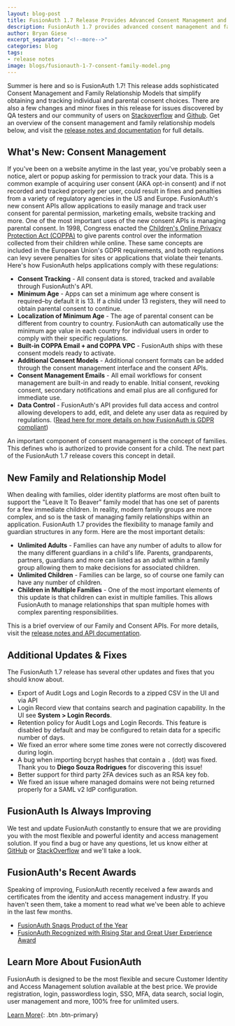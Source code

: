 ```yaml
---
layout: blog-post
title: FusionAuth 1.7 Release Provides Advanced Consent Management and Family Relationship Models
description: FusionAuth 1.7 provides advanced consent management and family relationship modeling allowing you to quickly comply with complex COPPA and data control regulations.
author: Bryan Giese
excerpt_separator: "<!--more-->"
categories: blog
tags:
- release notes
image: blogs/fusionauth-1-7-consent-family-model.png
---
```

Summer is here and so is FusionAuth 1.7! This release adds sophisticated Consent Management and Family Relationship Models that simplify obtaining and tracking individual and parental consent choices. There are also a few changes and minor fixes in this release for issues discovered by QA testers and our community of users on [Stackoverflow](https://stackoverflow.com/questions/tagged/fusionauth "Jump to Stackoverflow") and [Github](https://github.com/FusionAuth/fusionauth-issues/issues/ "Jump to Github"). Get an overview of the consent management and family relationship models below, and visit the [release notes and documentation](/docs/v1/tech/release-notes#version-1-7-0) for full details.
<!--more-->

## What's New: Consent Management

If you've been on a website anytime in the last year, you've probably seen a notice, alert or popup asking for permission to track your data. This is a common example of acquiring user consent (AKA opt-in consent) and if not recorded and tracked properly per user, could result in fines and penalties from a variety of regulatory agencies in the US and Europe. FusionAuth's new consent APIs allow applications to easily manage and track user consent for parental permission, marketing emails, website tracking and more.
One of the most important uses of the new consent APIs is managing parental consent. In 1998, Congress enacted the [Children's Online Privacy Protection Act (COPPA)](https://www.ftc.gov/tips-advice/business-center/guidance/complying-coppa-frequently-asked-questions) to give parents control over the information collected from their children while online. These same concepts are included in the European Union's GDPR requirements, and both regulations can levy severe penalties for sites or applications that violate their tenants. Here's how FusionAuth helps applications comply with these regulations:
- **Consent Tracking** - All consent data is stored, tracked and available through FusionAuth's API.
- **Minimum Age** - Apps can set a minimum age where consent is required–by default it is 13. If a child under 13 registers, they will need to obtain parental consent to continue.
- **Localization of Minimum Age** - The age of parental consent can be different from country to country. FusionAuth can automatically use the minimum age value in each country for individual users in order to comply with their specific regulations.
- **Built-in COPPA Email + and COPPA VPC** - FusionAuth ships with these consent models ready to activate.
- **Additional Consent Models** - Additional consent formats can be added through the consent management interface and the consent APIs.
- **Consent Management Emails** - All email workflows for consent management are built-in and ready to enable. Initial consent, revoking consent, secondary notifications and email plus are all configured for immediate use.
- **Data Control** - FusionAuth's API provides full data access and control allowing developers to add, edit, and delete any user data as required by regulations. ([Read here for more details on how FusionAuth is GDPR compliant](/blog/2019/03/19/is-fusionauth-gdpr-compliant))

An important component of consent management is the concept of families. This defines who is authorized to provide consent for a child. The next part of the FusionAuth 1.7 release covers this concept in detail.

## New Family and Relationship Model

When dealing with families, older identity platforms are most often built to support the "Leave It To Beaver" family model that has one set of parents for a few immediate children. In reality, modern family groups are more complex, and so is the task of managing family relationships within an application. FusionAuth 1.7 provides the flexibility to manage family and guardian structures in any form. Here are the most important details:
- **Unlimited Adults** - Families can have any number of adults to allow for the many different guardians in a child's life. Parents, grandparents, partners, guardians and more can listed as an adult within a family group allowing them to make decisions for associated children.
- **Unlimited Children** - Families can be large, so of course one family can have any number of children.
- **Children in Multiple Families** - One of the most important elements of this update is that children can exist in multiple families. This allows FusionAuth to manage relationships that span multiple homes with complex parenting responsibilities.

This is a brief overview of our Family and Consent APIs. For more details, visit the [release notes and API documentation](/docs/v1/tech/release-notes#version-1-7-0).  


## Additional Updates & Fixes

The FusionAuth 1.7 release has several other updates and fixes that you should know about.

- Export of Audit Logs and Login Records to a zipped CSV in the UI and via API
- Login Record view that contains search and pagination capability. In the UI see **System > Login Records**.
- Retention policy for Audit Logs and Login Records. This feature is disabled by default and may be configured to retain data for a specific number of days.
- We fixed an error where some time zones were not correctly discovered during login.
- A bug when importing bcrypt hashes that contain a ```.``` (dot) was fixed. Thank you to **Diego Souza Rodrigues** for discovering this issue!
- Better support for third party 2FA devices such as an RSA key fob.
- We fixed an issue where managed domains were not being returned properly for a SAML v2 IdP configuration.

## FusionAuth Is Always Improving
We test and update FusionAuth constantly to ensure that we are providing you with the most flexible and powerful identity and access management solution. If you find a bug or have any questions, let us know either at [GitHub](https://github.com/FusionAuth/fusionauth-issues "Jump to GitHub") or [StackOverflow](https://stackoverflow.com/questions/tagged/fusionauth "Jump to StackOverflow") and we'll take a look.

## FusionAuth's Recent Awards
Speaking of improving, FusionAuth recently received a few awards and certificates from the identity and access management industry. If you haven't seen them, take a moment to read what we've been able to achieve in the last few months.
- [FusionAuth Snags Product of the Year](/blog/2019/06/17/iam-product-of-the-year)
- [FusionAuth Recognized with Rising Star and Great User Experience Award](/blog/2019/05/30/fusionauth-recognized-industry-distinctions-comparecamp)

## Learn More About FusionAuth

FusionAuth is designed to be the most flexible and secure Customer Identity and Access Management solution available at the best price. We provide registration, login, passwordless login, SSO, MFA, data search, social login, user management and more, 100% free for unlimited users.

[Learn More](/ "FusionAuth Home"){: .btn .btn-primary}
